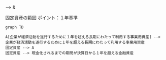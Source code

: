  --> 
 & 


固定資産の範囲
ポイント：１年基準
```mermaid
graph TD

A[企業が経済活動を遂行するために１年を超える長期にわたって利用する事業用資産] --> 企業が経済活動を遂行するために１年を超える長期にわたって利用する事業用資産
固定資産 --> A
固定資産 --> 現金化されるまでの期間が決算日から１年を超える金融資産

```